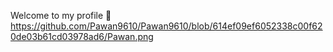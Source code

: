 Welcome to my profile 👋
https://github.com/Pawan9610/Pawan9610/blob/614ef09ef6052338c00f620de03b61cd03978ad6/Pawan.png
